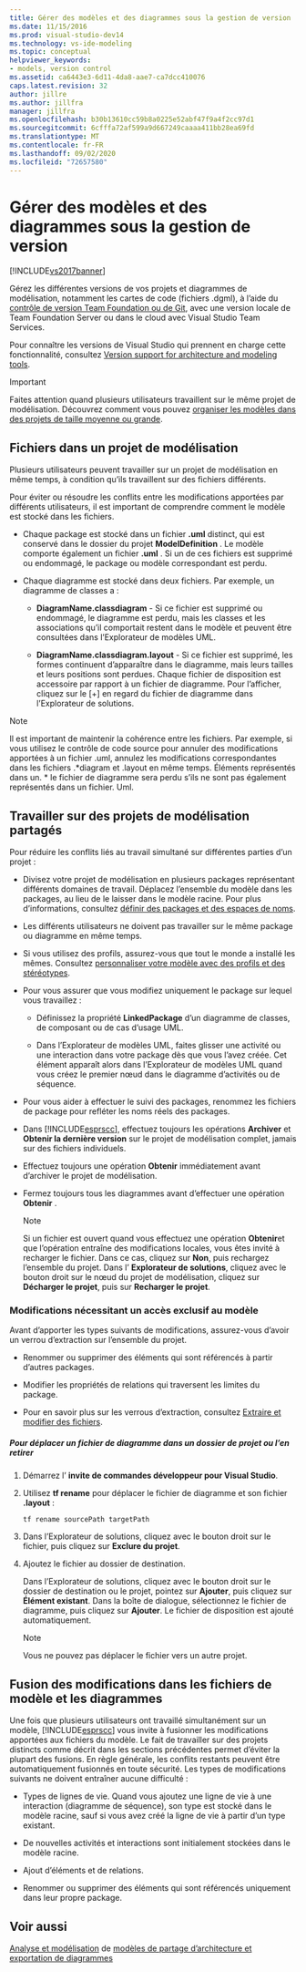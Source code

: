 ```yaml
---
title: Gérer des modèles et des diagrammes sous la gestion de version | Microsoft Docs
ms.date: 11/15/2016
ms.prod: visual-studio-dev14
ms.technology: vs-ide-modeling
ms.topic: conceptual
helpviewer_keywords:
- models, version control
ms.assetid: ca6443e3-6d11-4da8-aae7-ca7dcc410076
caps.latest.revision: 32
author: jillre
ms.author: jillfra
manager: jillfra
ms.openlocfilehash: b30b13610cc59b8a0225e52abf47f9a4f2cc97d1
ms.sourcegitcommit: 6cfffa72af599a9d667249caaaa411bb28ea69fd
ms.translationtype: MT
ms.contentlocale: fr-FR
ms.lasthandoff: 09/02/2020
ms.locfileid: "72657580"
---
```

# <a name="manage-models-and-diagrams-under-version-control"></a>Gérer des modèles et des diagrammes sous la gestion de version
[!INCLUDE[vs2017banner](../includes/vs2017banner.md)]

Gérez les différentes versions de vos projets et diagrammes de modélisation, notamment les cartes de code (fichiers .dgml), à l’aide du [contrôle de version Team Foundation ou de Git](https://msdn.microsoft.com/library/33267cee-fe5f-4aa3-b2cd-6d22ceace314), avec une version locale de Team Foundation Server ou dans le cloud avec Visual Studio Team Services.

 Pour connaître les versions de Visual Studio qui prennent en charge cette fonctionnalité, consultez [Version support for architecture and modeling tools](../modeling/what-s-new-for-design-in-visual-studio.md#VersionSupport).

> [!IMPORTANT]
> Faites attention quand plusieurs utilisateurs travaillent sur le même projet de modélisation. Découvrez comment vous pouvez [organiser les modèles dans des projets de taille moyenne ou grande](../modeling/structure-your-modeling-solution.md).

## <a name="files-in-a-modeling-project"></a><a name="ModelingProjects"></a> Fichiers dans un projet de modélisation
 Plusieurs utilisateurs peuvent travailler sur un projet de modélisation en même temps, à condition qu’ils travaillent sur des fichiers différents.

 Pour éviter ou résoudre les conflits entre les modifications apportées par différents utilisateurs, il est important de comprendre comment le modèle est stocké dans les fichiers.

- Chaque package est stocké dans un fichier **.uml** distinct, qui est conservé dans le dossier du projet **ModelDefinition** . Le modèle comporte également un fichier **.uml** . Si un de ces fichiers est supprimé ou endommagé, le package ou modèle correspondant est perdu.

- Chaque diagramme est stocké dans deux fichiers. Par exemple, un diagramme de classes a :

  - **DiagramName.classdiagram** - Si ce fichier est supprimé ou endommagé, le diagramme est perdu, mais les classes et les associations qu’il comportait restent dans le modèle et peuvent être consultées dans l’Explorateur de modèles UML.

  - **DiagramName.classdiagram.layout** - Si ce fichier est supprimé, les formes continuent d’apparaître dans le diagramme, mais leurs tailles et leurs positions sont perdues. Chaque fichier de disposition est accessoire par rapport à un fichier de diagramme. Pour l’afficher, cliquez sur le [+] en regard du fichier de diagramme dans l’Explorateur de solutions.

> [!NOTE]
> Il est important de maintenir la cohérence entre les fichiers. Par exemple, si vous utilisez le contrôle de code source pour annuler des modifications apportées à un fichier .uml, annulez les modifications correspondantes dans les fichiers .*diagram et .layout en même temps. Éléments représentés dans un. \* le fichier de diagramme sera perdu s’ils ne sont pas également représentés dans un fichier. Uml.

## <a name="working-on-shared-modeling-projects"></a><a name="Shared"></a> Travailler sur des projets de modélisation partagés
 Pour réduire les conflits liés au travail simultané sur différentes parties d’un projet :

- Divisez votre projet de modélisation en plusieurs packages représentant différents domaines de travail. Déplacez l’ensemble du modèle dans les packages, au lieu de le laisser dans le modèle racine. Pour plus d’informations, consultez [définir des packages et des espaces de noms](../modeling/define-packages-and-namespaces.md).

- Les différents utilisateurs ne doivent pas travailler sur le même package ou diagramme en même temps.

- Si vous utilisez des profils, assurez-vous que tout le monde a installé les mêmes. Consultez [personnaliser votre modèle avec des profils et des stéréotypes](../modeling/customize-your-model-with-profiles-and-stereotypes.md).

- Pour vous assurer que vous modifiez uniquement le package sur lequel vous travaillez :

  - Définissez la propriété **LinkedPackage** d’un diagramme de classes, de composant ou de cas d’usage UML.

  - Dans l’Explorateur de modèles UML, faites glisser une activité ou une interaction dans votre package dès que vous l’avez créée. Cet élément apparaît alors dans l’Explorateur de modèles UML quand vous créez le premier nœud dans le diagramme d’activités ou de séquence.

- Pour vous aider à effectuer le suivi des packages, renommez les fichiers de package pour refléter les noms réels des packages.

- Dans [!INCLUDE[esprscc](../includes/esprscc-md.md)], effectuez toujours les opérations **Archiver** et **Obtenir la dernière version** sur le projet de modélisation complet, jamais sur des fichiers individuels.

- Effectuez toujours une opération **Obtenir** immédiatement avant d’archiver le projet de modélisation.

- Fermez toujours tous les diagrammes avant d’effectuer une opération **Obtenir** .

    > [!NOTE]
    > Si un fichier est ouvert quand vous effectuez une opération **Obtenir**et que l’opération entraîne des modifications locales, vous êtes invité à recharger le fichier. Dans ce cas, cliquez sur **Non**, puis rechargez l’ensemble du projet. Dans l’ **Explorateur de solutions**, cliquez avec le bouton droit sur le nœud du projet de modélisation, cliquez sur **Décharger le projet**, puis sur **Recharger le projet**.

### <a name="changes-requiring-exclusive-access-to-the-model"></a><a name="Exclusive"></a> Modifications nécessitant un accès exclusif au modèle
 Avant d’apporter les types suivants de modifications, assurez-vous d’avoir un verrou d’extraction sur l’ensemble du projet.

- Renommer ou supprimer des éléments qui sont référencés à partir d’autres packages.

- Modifier les propriétés de relations qui traversent les limites du package.

- Pour en savoir plus sur les verrous d’extraction, consultez [Extraire et modifier des fichiers](https://msdn.microsoft.com/library/eb404d63-c448-4994-9416-3e6d50ec554a).

##### <a name="to-move-a-diagram-file-in-or-out-of-a-project-folder"></a>Pour déplacer un fichier de diagramme dans un dossier de projet ou l’en retirer

1. Démarrez l’ **invite de commandes développeur pour Visual Studio**.

2. Utilisez **tf rename** pour déplacer le fichier de diagramme et son fichier **.layout** :

     `tf rename sourcePath targetPath`

3. Dans l’Explorateur de solutions, cliquez avec le bouton droit sur le fichier, puis cliquez sur **Exclure du projet**.

4. Ajoutez le fichier au dossier de destination.

     Dans l’Explorateur de solutions, cliquez avec le bouton droit sur le dossier de destination ou le projet, pointez sur **Ajouter**, puis cliquez sur **Élément existant**. Dans la boîte de dialogue, sélectionnez le fichier de diagramme, puis cliquez sur **Ajouter**. Le fichier de disposition est ajouté automatiquement.

    > [!NOTE]
    > Vous ne pouvez pas déplacer le fichier vers un autre projet.

## <a name="merging-changes-in-model-files-and-diagrams"></a><a name="Merging"></a> Fusion des modifications dans les fichiers de modèle et les diagrammes
 Une fois que plusieurs utilisateurs ont travaillé simultanément sur un modèle, [!INCLUDE[esprscc](../includes/esprscc-md.md)] vous invite à fusionner les modifications apportées aux fichiers du modèle. Le fait de travailler sur des projets distincts comme décrit dans les sections précédentes permet d’éviter la plupart des fusions. En règle générale, les conflits restants peuvent être automatiquement fusionnés en toute sécurité. Les types de modifications suivants ne doivent entraîner aucune difficulté :

- Types de lignes de vie. Quand vous ajoutez une ligne de vie à une interaction (diagramme de séquence), son type est stocké dans le modèle racine, sauf si vous avez créé la ligne de vie à partir d’un type existant.

- De nouvelles activités et interactions sont initialement stockées dans le modèle racine.

- Ajout d’éléments et de relations.

- Renommer ou supprimer des éléments qui sont référencés uniquement dans leur propre package.

## <a name="see-also"></a>Voir aussi
 [Analyse et modélisation](../modeling/analyze-and-model-your-architecture.md) de [modèles de partage d’architecture et exportation de diagrammes](../modeling/share-models-and-exporting-diagrams.md)
